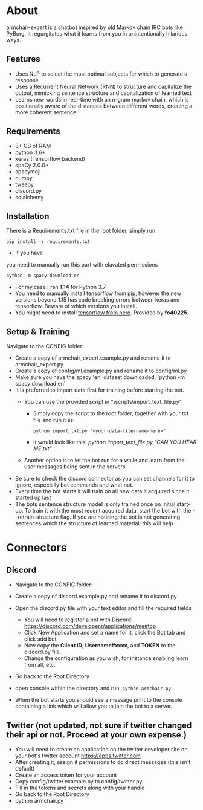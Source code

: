 # About
armchair-expert is a chatbot inspired by old Markov chain IRC bots like PyBorg. It regurgitates what it learns from you in unintentionally hilarious ways.

## Features
- Uses NLP to select the most optimal subjects for which to generate a response
- Uses a Recurrent Neural Network (RNN) to structure and capitalize the output, mimicking sentence structure and capitalization of learned text
- Learns new words in real-time with an n-gram markov chain, which is positionally aware of the distances between different words, creating a more coherent sentence

## Requirements
- 3+ GB of RAM
- python 3.6+
- keras (Tensorflow backend)
- spaCy 2.0.0+
- spacymoji
- numpy
- tweepy
- discord.py
- sqlalchemy

## Installation
There is a Requirements.txt file in the root folder, simply run
```
pip install -r requirements.txt
```
- If you have

you need to manually run this part with elavated permissions
```
python -m spacy download en
```
- For my case I ran **1.14** for Python 3.7
- You need to manually install tensorflow from pip, however the new versions beyond 1.15 has code breaking errors between keras and tensorflow. Beware of which versions you install.
- You might need to install [tensorflow from here](https://github.com/fo40225/tensorflow-windows-wheel). Provided by **fo40225**.


## Setup & Training
Navigate to the CONFIG folder:
- Create a copy of armchair_expert.example.py and rename it to armchair_expert.py
- Create a copy of config/ml.example.py and rename it to config/ml.py
- Make sure you have the spacy 'en' dataset downloaded: 'python -m spacy download en'
- It is preferred to import data first for training before starting the bot.
  - You can use the provided script in "\scripts\import_text_file.py"
    - Simply copy the script to the root folder, together with your txt file and run it as:
      ```
      python import_txt.py "<your-data-file-name-here>"
      ```
    - It would look like this: *python import_text_file.py "CAN YOU HEAR ME.txt"*

  - Another option is to let the bot run for a while and learn from the user messages being sent in the servers.
- Be sure to check the discord connector as you can set channels for it to ignore, especially bot commands and what not.
- Every time the bot starts it will train on all new data it acquired since it started up last
- The bots sentence structure model is only trained once on initial start-up. To train it with the most recent acquired data, start the bot with the --retrain-structure flag. If you are noticing the bot is not generating sentences which the structure of learned material, this will help.


# Connectors
## Discord
- Navigate to the CONFIG folder:
- Create a copy of discord.example.py and rename it to discord.py
- Open the discord.py file with your text editor and fill the required fields
  - You will need to register a bot with Discord: https://discord.com/developers/applications/me#top
  - Click New Application and set a name for it, click the Bot tab and click add bot.
  - Now copy the **Client ID**, **Username#xxxx**, and **TOKEN** to the discord.py file.
  - Change the configuration as you wish, for instance enabling learn from all, etc.

- Go back to the Root Directory
- open console within the directory and run, `python armchair.py`
- When the bot starts you should see a message print to the console containing a link which will allow you to join the bot to a server.

## Twitter (not updated, not sure if twitter changed their api or not. Proceed at your own expense.)
- You will need to create an application on the twitter developer site on your bot's twitter account https://apps.twitter.com
- After creating it, assign it permissions to do direct messages (this isn't default)
- Create an access token for your account
- Copy config/twitter.example.py to config/twitter.py
- Fill in the tokens and secrets along with your handle
- Go back to the Root Directory
- python armchair.py
